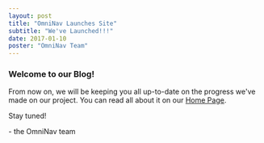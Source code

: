 ```yaml
---
layout: post
title: "OmniNav Launches Site"
subtitle: "We've Launched!!!"
date: 2017-01-10
poster: "OmniNav Team"
---
```


### Welcome to our Blog!

From now on, we will be keeping you all up-to-date on the progress we've made on our project.  You can read all about it on our [Home Page](http://omninavtech.com).

Stay tuned!

\- the OmniNav team